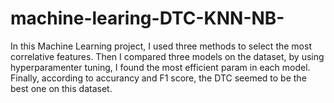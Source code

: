 # machine-learing-DTC-KNN-NB-
In this Machine Learning project, I used three methods to select the most correlative features. Then I compared three models on the dataset, by using hyperparamenter tuning, I found the most efficient param in each model. Finally, according to accurancy and F1 score, the DTC seemed to be the best one on this dataset.
